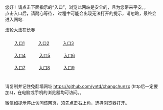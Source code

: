 您好！请点击下面指示的“入口”，浏览此网站是安全的，且为您带来平安。。 <br/>
点击入口后，请耐心等待， 过程中可能会出现无法打开的提示，请忽略，最终会进入网站. </br>

法轮大法在长春<br/>
<div style="padding:10px"><a style="margin:20px" target="_blank" href="https://dbyd57cr9t76f.cloudfront.net/2Qpsp?bkqtrdj" id="ccLink1" rel="nofollow">入口1</a> <a target="_blank" style="margin:20px" href="https://d1k5ixhfhp3yw8.cloudfront.net/2Qpsp?ipggmxol" id="ccLink2" rel="nofollow">入口2</a> <a style="margin:20px" target="_blank" href="https://d1eg3m0neszus0.cloudfront.net/2Qpsp?xhboxqk" id="ccLink3" rel="nofollow">入口3</a></div>

<div style="padding:10px" ><a style="margin:20px" target="_blank" href="https://dbyd57cr9t76f.cloudfront.net/2Qpsp?bkqtrdj" id="ccLink4" rel="nofollow">入口4</a> <a style="margin:20px" href="https://d1k5ixhfhp3yw8.cloudfront.net/2Qpsp?ipggmxol" target="_blank" id="ccLink5" rel="nofollow">入口5</a> <a style="margin:20px" href="https://d1eg3m0neszus0.cloudfront.net/2Qpsp?xhboxqk" target="_blank" id="ccLink6" rel="nofollow">入口6</a></div>

<div style="padding:10px"><a style="margin:20px" target="_blank" href="https://dbyd57cr9t76f.cloudfront.net/2Qpsp?bkqtrdj" id="ccLink7" rel="nofollow">入口7</a> <a style="margin:20px" href="https://d1k5ixhfhp3yw8.cloudfront.net/2Qpsp?ipggmxol" target="_blank" id="ccLink8" rel="nofollow">入口8</a> <a style="margin:20px" target="_blank" href="https://d1eg3m0neszus0.cloudfront.net/2Qpsp?xhboxqk" id="ccLink9" rel="nofollow">入口9</a></div>

<br/>



请复制并记住免翻墙网址 https://github.com/yntd/changchunzx (http后一定要加s)，在电脑或手机的浏览器均可访问。。<br/>

微信如提示停止访问该网页，须先点击右上角，选择浏览器打开。
